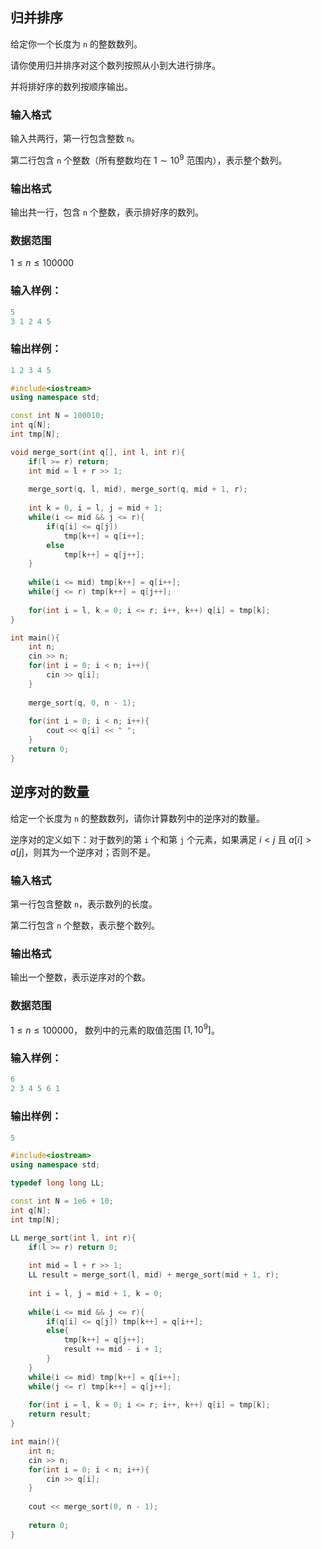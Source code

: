## 归并排序

给定你一个长度为 `n` 的整数数列。

请你使用归并排序对这个数列按照从小到大进行排序。

并将排好序的数列按顺序输出。

### 输入格式

输入共两行，第一行包含整数 `n`。

第二行包含 `n` 个整数（所有整数均在 $1∼10^9$ 范围内），表示整个数列。

### 输出格式

输出共一行，包含 `n` 个整数，表示排好序的数列。

### 数据范围

$1≤n≤100000$

### 输入样例：

```c
5
3 1 2 4 5
```

### 输出样例：

```c
1 2 3 4 5
```



```c++
#include<iostream>
using namespace std;

const int N = 100010;
int q[N];
int tmp[N];

void merge_sort(int q[], int l, int r){
    if(l >= r) return;
    int mid = l + r >> 1;
    
    merge_sort(q, l, mid), merge_sort(q, mid + 1, r);
    
    int k = 0, i = l, j = mid + 1;
    while(i <= mid && j <= r){
        if(q[i] <= q[j])
            tmp[k++] = q[i++];
        else
            tmp[k++] = q[j++];
    }
    
    while(i <= mid) tmp[k++] = q[i++];
    while(j <= r) tmp[k++] = q[j++];
    
    for(int i = l, k = 0; i <= r; i++, k++) q[i] = tmp[k];
}

int main(){
    int n;
    cin >> n;
    for(int i = 0; i < n; i++){
        cin >> q[i];
    }
    
    merge_sort(q, 0, n - 1);
    
    for(int i = 0; i < n; i++){
        cout << q[i] << " ";
    }
    return 0;
}
```



## 逆序对的数量

给定一个长度为 `n` 的整数数列，请你计算数列中的逆序对的数量。

逆序对的定义如下：对于数列的第 `i` 个和第 `j` 个元素，如果满足 $i<j$ 且 $a[i]>a[j]$，则其为一个逆序对；否则不是。

### 输入格式

第一行包含整数 `n`，表示数列的长度。

第二行包含 `n` 个整数，表示整个数列。

### 输出格式

输出一个整数，表示逆序对的个数。

### 数据范围

$1≤n≤100000$，
数列中的元素的取值范围 $[1,10^9]$。

### 输入样例：

```c
6
2 3 4 5 6 1
```

### 输出样例：

```c
5
```



```c++
#include<iostream>
using namespace std;

typedef long long LL;

const int N = 1e6 + 10;
int q[N];
int tmp[N];

LL merge_sort(int l, int r){
    if(l >= r) return 0;
    
    int mid = l + r >> 1;
    LL result = merge_sort(l, mid) + merge_sort(mid + 1, r);
    
    int i = l, j = mid + 1, k = 0;
    
    while(i <= mid && j <= r){
        if(q[i] <= q[j]) tmp[k++] = q[i++];
        else{
            tmp[k++] = q[j++];
            result += mid - i + 1;
        }
    }
    while(i <= mid) tmp[k++] = q[i++];
    while(j <= r) tmp[k++] = q[j++];
    
    for(int i = l, k = 0; i <= r; i++, k++) q[i] = tmp[k];
    return result;
}

int main(){
    int n;
    cin >> n;
    for(int i = 0; i < n; i++){
        cin >> q[i];
    }
    
    cout << merge_sort(0, n - 1);
    
    return 0;
}
```

